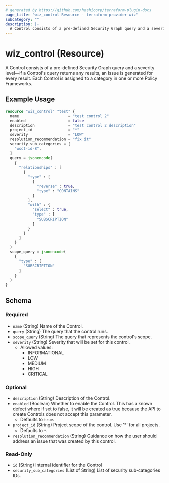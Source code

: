 ```yaml
---
# generated by https://github.com/hashicorp/terraform-plugin-docs
page_title: "wiz_control Resource - terraform-provider-wiz"
subcategory: ""
description: |-
  A Control consists of a pre-defined Security Graph query and a severity level—if a Control's query returns any results, an Issue is generated for every result. Each Control is assigned to a category in one or more Policy Frameworks.
---
```


# wiz_control (Resource)

A Control consists of a pre-defined Security Graph query and a severity level—if a Control's query returns any results, an Issue is generated for every result. Each Control is assigned to a category in one or more Policy Frameworks.

## Example Usage

```terraform
resource "wiz_control" "test" {
  name                      = "test control 2"
  enabled                   = false
  description               = "test control 2 description"
  project_id                = "*"
  severity                  = "LOW"
  resolution_recommendation = "fix it"
  security_sub_categories = [
    "wsct-id-8",
  ]
  query = jsonencode(
    {
      "relationships" : [
        {
          "type" : [
            {
              "reverse" : true,
              "type" : "CONTAINS"
            }
          ],
          "with" : {
            "select" : true,
            "type" : [
              "SUBSCRIPTION"
            ]
          }
        }
      ]
    }
  )
  scope_query = jsonencode(
    {
      "type" : [
        "SUBSCRIPTION"
      ]
    }
  )
}
```

<!-- schema generated by tfplugindocs -->
## Schema

### Required

- `name` (String) Name of the Control.
- `query` (String) The query that the control runs.
- `scope_query` (String) The query that represents the control's scope.
- `severity` (String) Severity that will be set for this control.
    - Allowed values:
        - INFORMATIONAL
        - LOW
        - MEDIUM
        - HIGH
        - CRITICAL

### Optional

- `description` (String) Description of the Control.
- `enabled` (Boolean) Whether to enable the Control. This has a known defect where if set to false, it will be created as true because the API to create Controls does not accept this parameter.
    - Defaults to `true`.
- `project_id` (String) Project scope of the control. Use '*' for all projects.
    - Defaults to `*`.
- `resolution_recommendation` (String) Guidance on how the user should address an issue that was created by this control.

### Read-Only

- `id` (String) Internal identifier for the Control
- `security_sub_categories` (List of String) List of security sub-categories IDs.
